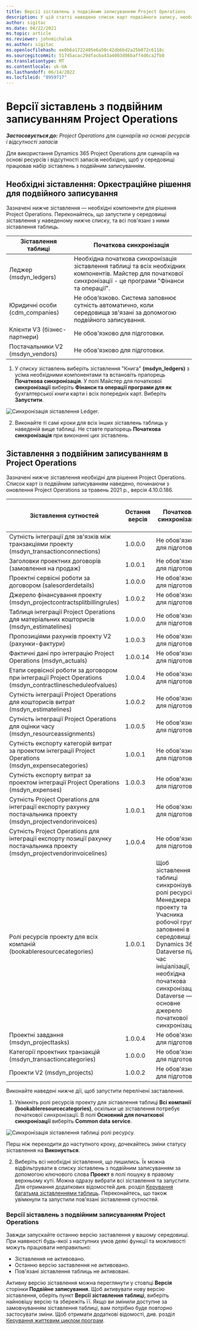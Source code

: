 ```yaml
---
title: Версії зіставлень з подвійним записуванням Project Operations
description: У цій статті наведено список карт подвійного запису, необхідних для програми Dynamics 365 Project Operations.
author: sigitac
ms.date: 04/22/2021
ms.topic: article
ms.reviewer: johnmichalak
ms.author: sigitac
ms.openlocfilehash: ee0b6a1722405e6a50c42db6bd2a25b872c6118c
ms.sourcegitcommit: 51745acac29dfacba43a4003d86baff4d6ca2fb8
ms.translationtype: MT
ms.contentlocale: uk-UA
ms.lasthandoff: 06/14/2022
ms.locfileid: "8959717"
---
```

# <a name="project-operations-dual-write-map-versions"></a>Версії зіставлень з подвійним записуванням Project Operations

_**Застосовується до:** Project Operations для сценаріїв на основі ресурсів і відсутності запасів_

Для використання Dynamics 365 Project Operations для сценаріїв на основі ресурсів і відсутності запасів необхідно, щоб у середовищі працював набір зіставлень з подвійним записуванням. 

## <a name="prerequisite-maps-dual-write-orchestration-solution"></a>Необхідні зіставлення: Оркестраційне рішення для подвійного записування

Зазначені нижче зіставлення — необхідні компоненти для рішення Project Operations. Переконайтесь, що запустили у середовищі зіставлення у наведеному нижче списку, та всі пов'язані з ними зіставлення таблиць.

| Зіставлення таблиці | Початкова синхронізація |
| --- | --- |
| Леджер (msdyn_ledgers) | Необхідна початкова синхронізація зіставлення таблиці та всіх необхідних компонентів. Майстер для початкової синхронізації - це програми "Фінанси та операції". |
| Юридичні особи (cdm_companies) | Не обов’язково. Система заповнює сутність автоматично, коли середовища зв'язані за допомогою подвійного записування. |
| Клієнти V3 (бізнес-партнери) | Не обов'язково для підготовки. |
| Постачальники V2 (msdyn_vendors) | Не обов'язково для підготовки. |

1. У списку зіставлень виберіть зіставлення "Книга" **(msdyn\_ledgers)** з усіма необхідними компонентами та встановіть прапорець **Початкова синхронізація**. У полі Майстер для початкової **синхронізації** виберіть **Фінанси та операції програми для як** бухгалтерської книги карти і всіх попередніх карт. Виберіть **Запустити**.

![Синхронізація зіставлення Ledger.](media/DW6.png)

2. Виконайте ті самі кроки для всіх інших зіставлень таблиць у наведеній вище таблиці. Не ставте прапорець **Початкова синхронізація** при виконанні цих зіставлень.

## <a name="project-operations-dual-write-maps"></a>Зіставлення з подвійним записуванням в Project Operations

Зазначені нижче зіставлення необхідні для рішення Project Operations. Список карт із подвійним записуванням наведено, починаючи з оновлення Project Operations за травень 2021 р., версія 4.10.0.186.

| Зіставлення сутностей | Остання версія | Початкова синхронізація | Обов'язкова Dynamics 365 Finance версія |
| --- | --- | --- | --- |
| Сутність інтеграції для зв'язків між транзакціями проекту (msdyn\_transactionconnections) | 1.0.0.0 | Не обов'язково для підготовки. ||
| Заголовки проектних договорів (замовлення на продаж) | 1.0.0.1 | Не обов'язково для підготовки. ||
| Проектні сервісні роботи за договором (salesorderdetails) | 1.0.0.0 | Не обов'язково для підготовки. ||
| Джерело фінансування проекту (msdyn_projectcontractsplitbillingrules) | 1.0.0.2 | Не обов'язково для підготовки. ||
| Таблиця інтеграції Project Operations для матеріальних кошторисів (msdyn\_estimatelines) | 1.0.0.0 | Не обов'язково для підготовки. ||
| Пропозиціями рахунків проекту V2 (рахунки-фактури) | 1.0.0.3 | Не обов'язково для підготовки. ||
| Фактичні дані про інтеграцію Project Operations (msdyn_actuals) | 1.0.0.14 | Не обов'язково для підготовки. ||
| Етапи сервісної роботи за договором при інтеграції Project Operations (msdyn_contractlinescheduleofvalues) | 1.0.0.4 | Не обов'язково для підготовки. ||
| Сутність інтеграції Project Operations для кошторисів витрат (msdyn_estimatelines) | 1.0.0.2 | Не обов'язково для підготовки. ||
| Сутність інтеграції Project Operations для оцінки часу (msdyn_resourceassignments) | 1.0.0.5 | Не обов'язково для підготовки. ||
| Сутність експорту категорій витрат за проектом інтеграції Project Operations (msdyn_expensecategories) | 1.0.0.1 | Не обов'язково для підготовки. ||
| Сутність експорту витрат за проектом інтеграції Project Operations (msdyn_expenses) | 1.0.0.3 | Не обов'язково для підготовки. ||
| Сутність Project Operations для інтеграції експорту рахунку постачальника проекту (msdyn_projectvendorinvoices) | 1.0.0.1 | Не обов'язково для підготовки. |10.0.26 або пізнішої версії|
| Сутність Project Operations для інтеграції експорту позиції рахунку постачальника проекту (msdyn_projectvendorinvoicelines) | 1.0.0.4 | Не обов'язково для підготовки. | 10.0.26 або пізнішої версії |
| Ролі ресурсів проекту для всіх компаній (bookableresourcecategories) | 1.0.0.1 | Щоб зіставлення таблиці синхронізувало ролі ресурсів Менеджера проекту та Учасника робочої групи, заповнені в середовищі Dynamics 365 Dataverse під час ініціалізації, необхідна початкова синхронізація. Dataverse — основне джерело початкової синхронізації. ||
| Проектні завдання (msdyn_projecttasks) | 1.0.0.4 | Не обов'язково для підготовки. ||
| Категорії проектних транзакцій (msdyn_transactioncategories) | 1.0.0.0 | Не обов'язково для підготовки. ||
| Проекти V2 (msdyn_projects) | 1.0.0.2 | Не обов'язково для підготовки. ||

Виконайте наведені нижче дії, щоб запустити перелічені заставлення.

1. Увімкніть ролі ресурсів проекту для зіставлення таблиці **Всі компанії (bookableresourcecategories)**, оскільки це зіставлення потребує початкової синхронізації. В полі **Основний для початкової синхронізації** виберіть **Common data service**. 

 ![Синхронізація зіставлення таблиці ролі ресурсу.](media/6ResourceInitialSync.jpg)

 Перш ніж переходити до наступного кроку, дочекайтесь зміни статусу зіставлення на **Виконується**.

2. Виберіть всі необхідні зіставлення, що лишились. Їх можна відфільтрувати в списку зіставлень з подвійним записуванням за допомогою ключового слова **Проект** в полі пошуку в правому верхньому куті. Можна одразу вибрати всі зіставлення та запустити. Для отримання додаткових відомостей див. розділ [Керування багатьма зіставленнями таблиць](/dynamics365/fin-ops-core/dev-itpro/data-entities/dual-write/multiple-entity-maps). Переконайтесь, що також увімкнули та запустили пов'язані зіставлення сутностей.

### <a name="project-operations-dual-write-map-versions"></a>Версії зіставлень з подвійним записуванням Project Operations

Завжди запускайте останню версію заставлення у вашому середовищі. При наявності будь-якої з наступних умов деякі функції та можливості можуть працювати неправильно:

- Зіставлення не активовано.
- Останню версію заставлення не активовано. 
- Пов'язані зіставлення таблиць не активовані.

Активну версію зіставлення можна переглянути у стовпці **Версія** сторінки **Подвійне записування**. Щоб активувати нову версію зіставлення, оберіть пункт **Версії зіставлення таблиці**, виберіть найновішу версію та збережіть її. Якщо ви змінили доступне за замовчуванням зіставлення таблиці, вам потрібно буде повторно застосувати зміни. Щоб отримати додаткові відомості, див. розділ [Керування життєвим циклом програм](/dynamics365/fin-ops-core/dev-itpro/data-entities/dual-write/app-lifecycle-management).
